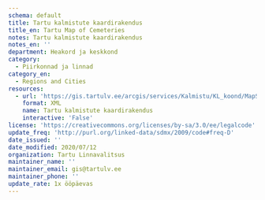```yaml
---
schema: default
title: Tartu kalmistute kaardirakendus
title_en: Tartu Map of Cemeteries
notes: Tartu kalmistute kaardirakendus
notes_en: ''
department: Heakord ja keskkond
category:
  - Piirkonnad ja linnad
category_en:
  - Regions and Cities
resources:
  - url: 'https://gis.tartulv.ee/arcgis/services/Kalmistu/KL_koond/MapServer/FeatureServer?wsdl'
    format: XML
    name: Tartu kalmistute kaardirakendus
    interactive: 'False'
license: 'https://creativecommons.org/licenses/by-sa/3.0/ee/legalcode'
update_freq: 'http://purl.org/linked-data/sdmx/2009/code#freq-D'
date_issued: ''
date_modified: 2020/07/12
organization: Tartu Linnavalitsus
maintainer_name: ''
maintainer_email: gis@tartulv.ee
maintainer_phone: ''
update_rate: 1x ööpäevas
---
```

